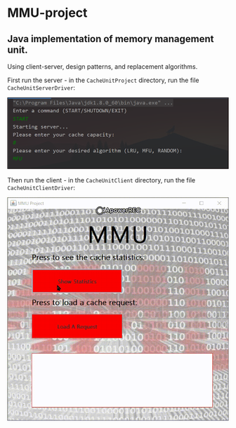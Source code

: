# MMU-project

## Java implementation of memory management unit.
Using client-server, design patterns, and replacement algorithms.

First run the server - in the `CacheUnitProject` directory, run the file `CacheUnitServerDriver`:

![caption](serverExample.png)

Then run the client - in the `CacheUnitClient` directory, run the file `CacheUnitClientDriver`:

![caption](clientExample.gif)
